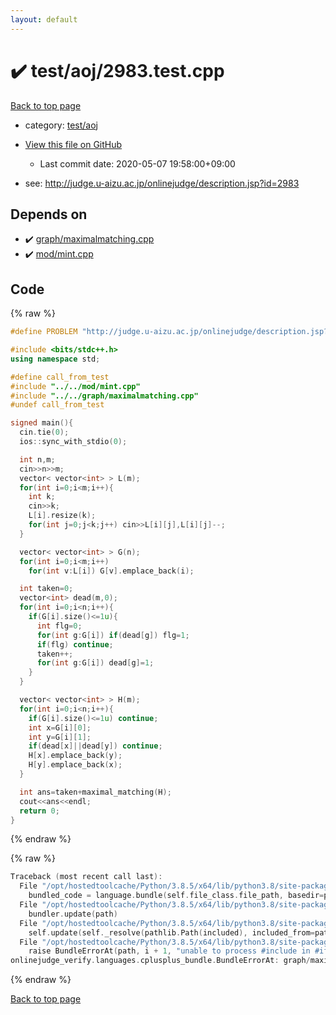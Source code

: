 ```yaml
---
layout: default
---
```


<!-- mathjax config similar to math.stackexchange -->
<script type="text/javascript" async
  src="https://cdnjs.cloudflare.com/ajax/libs/mathjax/2.7.5/MathJax.js?config=TeX-MML-AM_CHTML">
</script>
<script type="text/x-mathjax-config">
  MathJax.Hub.Config({
    TeX: { equationNumbers: { autoNumber: "AMS" }},
    tex2jax: {
      inlineMath: [ ['$','$'] ],
      processEscapes: true
    },
    "HTML-CSS": { matchFontHeight: false },
    displayAlign: "left",
    displayIndent: "2em"
  });
</script>

<script type="text/javascript" src="https://cdnjs.cloudflare.com/ajax/libs/jquery/3.4.1/jquery.min.js"></script>
<script src="https://cdn.jsdelivr.net/npm/jquery-balloon-js@1.1.2/jquery.balloon.min.js" integrity="sha256-ZEYs9VrgAeNuPvs15E39OsyOJaIkXEEt10fzxJ20+2I=" crossorigin="anonymous"></script>
<script type="text/javascript" src="../../../assets/js/copy-button.js"></script>
<link rel="stylesheet" href="../../../assets/css/copy-button.css" />


# :heavy_check_mark: test/aoj/2983.test.cpp

<a href="../../../index.html">Back to top page</a>

* category: <a href="../../../index.html#0d0c91c0cca30af9c1c9faef0cf04aa9">test/aoj</a>
* <a href="{{ site.github.repository_url }}/blob/master/test/aoj/2983.test.cpp">View this file on GitHub</a>
    - Last commit date: 2020-05-07 19:58:00+09:00


* see: <a href="http://judge.u-aizu.ac.jp/onlinejudge/description.jsp?id=2983">http://judge.u-aizu.ac.jp/onlinejudge/description.jsp?id=2983</a>


## Depends on

* :heavy_check_mark: <a href="../../../library/graph/maximalmatching.cpp.html">graph/maximalmatching.cpp</a>
* :heavy_check_mark: <a href="../../../library/mod/mint.cpp.html">mod/mint.cpp</a>


## Code

<a id="unbundled"></a>
{% raw %}
```cpp
#define PROBLEM "http://judge.u-aizu.ac.jp/onlinejudge/description.jsp?id=2983"

#include <bits/stdc++.h>
using namespace std;

#define call_from_test
#include "../../mod/mint.cpp"
#include "../../graph/maximalmatching.cpp"
#undef call_from_test

signed main(){
  cin.tie(0);
  ios::sync_with_stdio(0);

  int n,m;
  cin>>n>>m;
  vector< vector<int> > L(m);
  for(int i=0;i<m;i++){
    int k;
    cin>>k;
    L[i].resize(k);
    for(int j=0;j<k;j++) cin>>L[i][j],L[i][j]--;
  }

  vector< vector<int> > G(n);
  for(int i=0;i<m;i++)
    for(int v:L[i]) G[v].emplace_back(i);

  int taken=0;
  vector<int> dead(m,0);
  for(int i=0;i<n;i++){
    if(G[i].size()<=1u){
      int flg=0;
      for(int g:G[i]) if(dead[g]) flg=1;
      if(flg) continue;
      taken++;
      for(int g:G[i]) dead[g]=1;
    }
  }

  vector< vector<int> > H(m);
  for(int i=0;i<n;i++){
    if(G[i].size()<=1u) continue;
    int x=G[i][0];
    int y=G[i][1];
    if(dead[x]||dead[y]) continue;
    H[x].emplace_back(y);
    H[y].emplace_back(x);
  }

  int ans=taken+maximal_matching(H);
  cout<<ans<<endl;
  return 0;
}

```
{% endraw %}

<a id="bundled"></a>
{% raw %}
```cpp
Traceback (most recent call last):
  File "/opt/hostedtoolcache/Python/3.8.5/x64/lib/python3.8/site-packages/onlinejudge_verify/docs.py", line 349, in write_contents
    bundled_code = language.bundle(self.file_class.file_path, basedir=pathlib.Path.cwd())
  File "/opt/hostedtoolcache/Python/3.8.5/x64/lib/python3.8/site-packages/onlinejudge_verify/languages/cplusplus.py", line 185, in bundle
    bundler.update(path)
  File "/opt/hostedtoolcache/Python/3.8.5/x64/lib/python3.8/site-packages/onlinejudge_verify/languages/cplusplus_bundle.py", line 310, in update
    self.update(self._resolve(pathlib.Path(included), included_from=path))
  File "/opt/hostedtoolcache/Python/3.8.5/x64/lib/python3.8/site-packages/onlinejudge_verify/languages/cplusplus_bundle.py", line 309, in update
    raise BundleErrorAt(path, i + 1, "unable to process #include in #if / #ifdef / #ifndef other than include guards")
onlinejudge_verify.languages.cplusplus_bundle.BundleErrorAt: graph/maximalmatching.cpp: line 6: unable to process #include in #if / #ifdef / #ifndef other than include guards

```
{% endraw %}

<a href="../../../index.html">Back to top page</a>

